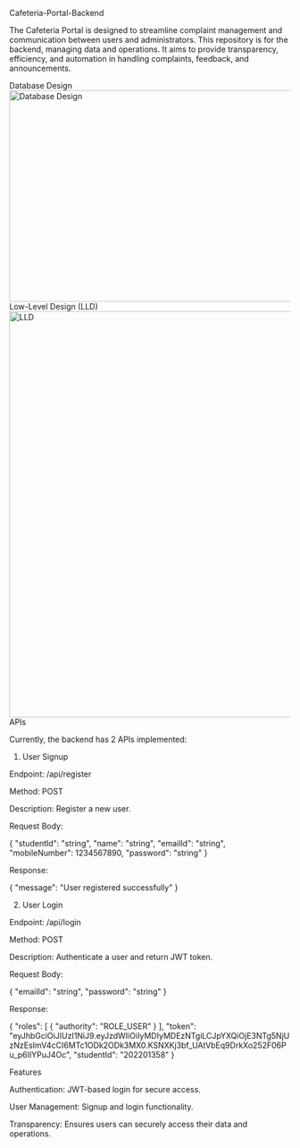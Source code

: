 Cafeteria-Portal-Backend

The Cafeteria Portal is designed to streamline complaint management and communication between users and administrators. This repository is for the backend, managing data and operations. It aims to provide transparency, efficiency, and automation in handling complaints, feedback, and announcements.

Database Design
<img width="588" height="378" alt="Database Design" src="https://github.com/user-attachments/assets/6bdecbdd-c7d1-46c0-8d30-0ca51d29aa2d" />
Low-Level Design (LLD)
<img width="563" height="726" alt="LLD" src="https://github.com/user-attachments/assets/4c180909-6fef-4d9b-9f98-55d1417cf56d" />
APIs

Currently, the backend has 2 APIs implemented:

1. User Signup

Endpoint: /api/register

Method: POST

Description: Register a new user.

Request Body:

{
"studentId": "string",
"name": "string",
"emailId": "string",
"mobileNumber": 1234567890,
"password": "string"
}


Response:

{
"message": "User registered successfully"
}

2. User Login

Endpoint: /api/login

Method: POST

Description: Authenticate a user and return JWT token.

Request Body:

{
"emailId": "string",
"password": "string"
}


Response:

{
"roles": [
{
"authority": "ROLE_USER"
}
],
"token": "eyJhbGciOiJIUzI1NiJ9.eyJzdWIiOiIyMDIyMDEzNTgiLCJpYXQiOjE3NTg5NjUzNzEsImV4cCI6MTc1ODk2ODk3MX0.KSNXKj3bf_UAtVbEq9DrkXo252F06Pu_p6IIYPuJ4Oc",
"studentId": "202201358"
}

Features

Authentication: JWT-based login for secure access.

User Management: Signup and login functionality.

Transparency: Ensures users can securely access their data and operations.